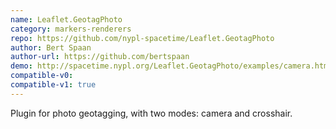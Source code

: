```yaml
---
name: Leaflet.GeotagPhoto
category: markers-renderers
repo: https://github.com/nypl-spacetime/Leaflet.GeotagPhoto
author: Bert Spaan
author-url: https://github.com/bertspaan
demo: http://spacetime.nypl.org/Leaflet.GeotagPhoto/examples/camera.html
compatible-v0:
compatible-v1: true
---
```


Plugin for photo geotagging, with two modes: camera and crosshair.
